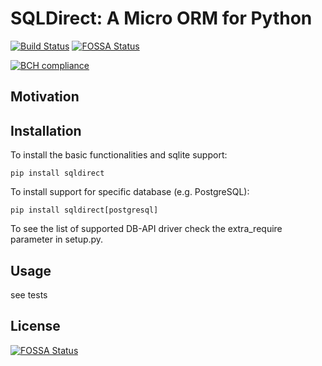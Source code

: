 #  SQLDirect: A Micro ORM for Python

[![Build Status](https://travis-ci.com/gpcimino/sqldirect.svg?branch=master)](https://travis-ci.com/gpcimino/sqldirect)
[![FOSSA Status](https://app.fossa.io/api/projects/git%2Bgithub.com%2Fgpcimino%2Fsqldirect.svg?type=shield)](https://app.fossa.io/projects/git%2Bgithub.com%2Fgpcimino%2Fsqldirect?ref=badge_shield)

[![BCH compliance](https://bettercodehub.com/edge/badge/gpcimino/sqldirect?branch=master)](https://bettercodehub.com/)

## Motivation

## Installation


To install the basic functionalities and sqlite support:

```pip install sqldirect```


To install support for specific database (e.g. PostgreSQL):

```pip install sqldirect[postgresql]```

To see the list of supported DB-API driver check the extra_require parameter in setup.py.


## Usage

see tests

## License
[![FOSSA Status](https://app.fossa.io/api/projects/git%2Bgithub.com%2Fgpcimino%2Fsqldirect.svg?type=large)](https://app.fossa.io/projects/git%2Bgithub.com%2Fgpcimino%2Fsqldirect?ref=badge_large)